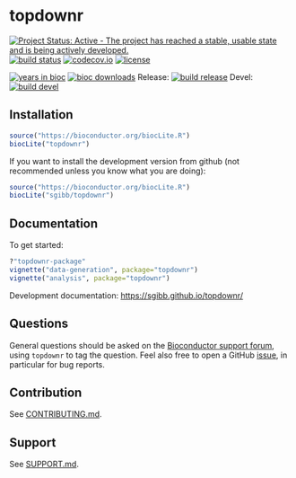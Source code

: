 # topdownr

[![Project Status: Active - The project has reached a stable, usable state and is being actively developed.](http://www.repostatus.org/badges/latest/active.svg)](http://www.repostatus.org/#active)
[![build status](https://travis-ci.org/sgibb/topdownr.svg?branch=master)](https://travis-ci.org/sgibb/topdownr?branch=master)
[![codecov.io](https://img.shields.io/codecov/c/github/sgibb/topdownr.svg?branch=master)](https://codecov.io/github/sgibb/topdownr/?branch=master)
[![license](http://img.shields.io/badge/license-GPL%20%28%3E=%203%29-brightgreen.svg?style=flat)](http://www.gnu.org/licenses/gpl-3.0.html)

[![years in bioc](http://bioconductor.org/shields/years-in-bioc/topdownr.svg)](http://bioconductor.org/packages/release/bioc/html/topdownr.html)
[![bioc downloads](http://bioconductor.org/shields/downloads/topdownr.svg)](http://bioconductor.org/packages/stats/bioc/topdownr.html)
Release: [![build release](http://bioconductor.org/shields/build/release/bioc/topdownr.svg)](http://bioconductor.org/checkResults/release/bioc-LATEST/topdownr/)
Devel: [![build devel](http://bioconductor.org/shields/build/devel/bioc/topdownr.svg)](http://bioconductor.org/checkResults/devel/bioc-LATEST/topdownr/)

## Installation

```r
source("https://bioconductor.org/biocLite.R")
biocLite("topdownr")
```

If you want to install the development version from github
(not recommended unless you know what you are doing):

```r
source("https://bioconductor.org/biocLite.R")
biocLite("sgibb/topdownr")
```

## Documentation

To get started:

```r
?"topdownr-package"
vignette("data-generation", package="topdownr")
vignette("analysis", package="topdownr")
```

Development documentation: https://sgibb.github.io/topdownr/

## Questions

General questions should be asked on
the [Bioconductor support forum](https://support.bioconductor.org/),
using `topdownr` to tag the question. Feel also free to open a
GitHub [issue](https://github.com/sgibb/topdownr/issues), in
particular for bug reports.

## Contribution

See [CONTRIBUTING.md](CONTRIBUTING.md).

## Support

See [SUPPORT.md](SUPPORT.md).
